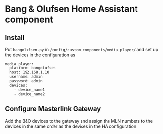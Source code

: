 # Bang & Olufsen Home Assistant component

## Install

Put `bangolufsen.py` in `/config/custom_components/media_player/` and set up the devices in the configuration as 
``` 
media_player:
  platform: bangolufsen
  host: 192.168.1.10
  username: admin
  password: admin
  devices:
    - device_name1
    - device_name2
 ```

## Configure Masterlink Gateway

Add the B&O devices to the gateway and assign the MLN numbers to the devices in the same order as the devices in the HA configuration
